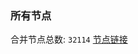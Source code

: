 ### 所有节点
合并节点总数: `32114`
[节点链接](https://github.com/qjlxg/586/raw/refs/heads/master/sub/sub_merge_base64.txt)


